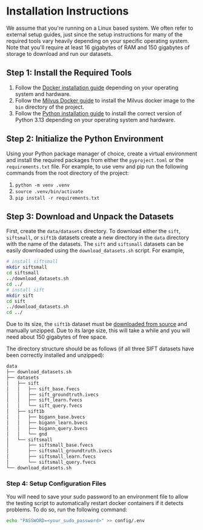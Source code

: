 # Installation Instructions

We assume that you're running on a Linux based system. We often refer to external setup guides, just since the setup instructions for many of the required tools vary heavily depending on your specific operating system. Note that you'll require at least 16 gigabytes of RAM and 150 gigabytes of storage to download and run our datasets.

## Step 1: Install the Required Tools

1. Follow the [Docker installation guide](https://docs.docker.com/engine/install/) depending on your operating system and hardware.
2. Follow the [Milvus Docker guide](https://milvus.io/docs/install_standalone-docker.md) to install the Milvus docker image to the `bin` directory of the project.
3. Follow the [Python installation guide](https://www.python.org/downloads/) to install the correct version of Python 3.13 depending on your operating system and hardware.

## Step 2: Initialize the Python Environment

Using your Python package manager of choice, create a virtual environment and install the required packages from either the `pyproject.toml` or the `requirements.txt` file. For example, to use venv and pip run the following commands from the root directory of the project:
   1. `python -m venv .venv`
   2. `source .venv/bin/activate`
   3. `pip install -r requirements.txt`

## Step 3: Download and Unpack the Datasets

First, create the `data/datasets` directory.
To download either the `sift`, `siftsmall`, or `sift1b` datasets create a new directory in the `data` directory with the name of the datasets. The `sift` and `siftsmall` datasets can be easily downloaded using the `download_datasets.sh` script. For example,
```sh
# install siftsmall
mkdir siftsmall
cd siftsmall
../download_datasets.sh
cd ../
# install sift
mkdir sift
cd sift
../download_datasets.sh
cd ../
```
Due to its size, the `sift1b` dataset must be [downloaded from source](http://corpus-texmex.irisa.fr/) and manually unzipped. Due to its large size, this will take a while and you will need about 150 gigabytes of free space.

The directory structure should be as follows (if all three SIFT datasets have been correctly installed and unzipped):
```sh
data
├── download_datasets.sh
├── datasets
│   ├── sift
│   │   ├── sift_base.fvecs
│   │   ├── sift_groundtruth.ivecs
│   │   ├── sift_learn.fvecs
│   │   └── sift_query.fvecs
│   ├── sift1b
│   │   ├── bigann_base.bvecs
│   │   ├── bigann_learn.bvecs
│   │   ├── bigann_query.bvecs
│   │   └── gnd
│   └── siftsmall
│       ├── siftsmall_base.fvecs
│       ├── siftsmall_groundtruth.ivecs
│       ├── siftsmall_learn.fvecs
│       └── siftsmall_query.fvecs
└── download_datasets.sh
```

### Step 4: Setup Configuration Files

You will need to save your sudo password to an environment file to allow the testing script to automatically restart docker containers if it detects problems. To do so, run the following command:
```sh
echo "PASSWORD=<your_sudo_password>" >> config/.env
```